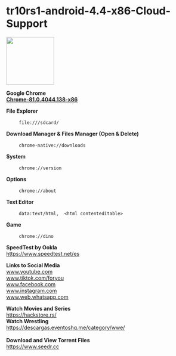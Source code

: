 # tr10rs1-android-4.4-x86-Cloud-Support

<img src="https://github.com/jesusgarcia149/tr10rs1-android-4.4-x86-for-cloud/blob/browser/Screenshot_2023-07-13-19-17-19.png" height="128px"><br>

<b>Google Chrome</b></br>
<a href="https://apkgold.es/download?file_id=1753878/chrome">
 <b>Chrome-81.0.4044.138-x86</b>
</a>

<b>File Explorer</b> <br>
<pre>
    <code>file:///sdcard/</code>
</pre>

<b>Download Manager & Files Manager (Open & Delete)</b> <br>
<pre>
    <code>chrome-native://downloads</code>
</pre>

<b>System</b> <br>
<pre>
    <code>chrome://version</code>
</pre>

<b>Options</b> <br>
<pre>
    <code>chrome://about</code>
</pre>

<b>Text Editor</b> <br>
<pre>
    <code>data:text/html,  &lt;html contenteditable&gt;</code>
</pre>

<b>Game</b> <br>
<pre>
    <code>chrome://dino</code>
</pre>

<b>SpeedTest by Ookla</b> <br>
https://www.speedtest.net/es

<b> Links to Social Media  </b>  <br>
www.youtube.com <br>
www.tiktok.com/foryou <br>
www.facebook.com <br>
www.instagram.com <br>
www.web.whatsapp.com <br>

<b>Watch Movies and Series</b> <br>
https://hackstore.rs/ <br>
<b>Watch Wrestling</b> <br>
https://descargas.eventoshq.me/category/wwe/ <br>
<br>
<b> Download and View Torrent Files </b> <br>
https://www.seedr.cc <br>
